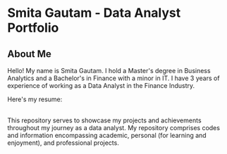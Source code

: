 # Smita Gautam - Data Analyst Portfolio

## About Me

Hello!
My name is Smita Gautam. I hold a Master's degree in Business Analytics and a Bachelor's in Finance with a minor in IT. I have 3 years of experience of working as a Data Analyst in the Finance Industry.

Here's my resume: 

<br>
This repository serves to showcase my projects and achievements throughout my journey as a data analyst. My repository comprises codes and information encompassing academic, personal (for learning and enjoyment), and professional projects.

<br>


